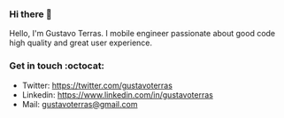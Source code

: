 ### Hi there 👋

Hello, I'm Gustavo Terras. I mobile engineer passionate about good code high quality and great user experience.

### Get in touch :octocat:
- Twitter: https://twitter.com/gustavoterras
- Linkedin: https://www.linkedin.com/in/gustavoterras
- Mail: gustavoterras@gmail.com
